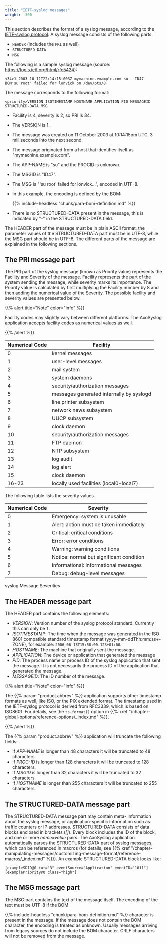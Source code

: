 ```yaml
---
title: "IETF-syslog messages"
weight:  300
---
```

<!-- DISCLAIMER: This file is based on the syslog-ng Open Source Edition documentation https://github.com/balabit/syslog-ng-ose-guides/commit/2f4a52ee61d1ea9ad27cb4f3168b95408fddfdf2 and is used under the terms of The syslog-ng Open Source Edition Documentation License. The file has been modified by Axoflow. -->

This section describes the format of a syslog message, according to the [IETF-syslog protocol](https://tools.ietf.org/html/rfc5424). A syslog message consists of the following parts:

- `HEADER` (includes the `PRI` as well)
- `STRUCTURED-DATA`
- `MSG`

The following is a sample syslog message (source: https://tools.ietf.org/html/rfc5424):

```shell
<34>1 2003-10-11T22:14:15.003Z mymachine.example.com su - ID47 - BOM'su root' failed for lonvick on /dev/pts/8
```

The message corresponds to the following format:

```shell
<priority>VERSION ISOTIMESTAMP HOSTNAME APPLICATION PID MESSAGEID STRUCTURED-DATA MSG
```

- Facility is 4, severity is 2, so PRI is 34.
- The VERSION is 1.
- The message was created on 11 October 2003 at 10:14:15pm UTC, 3 milliseconds into the next second.
- The message originated from a host that identifies itself as "mymachine.example.com".
- The APP-NAME is "su" and the PROCID is unknown.
- The MSGID is "ID47".
- The MSG is "'su root' failed for lonvick...", encoded in UTF-8.
- In this example, the encoding is defined by the BOM:

    {{% include-headless "chunk/para-bom-definition.md" %}}

- There is no STRUCTURED-DATA present in the message, this is indicated by "-" in the STRUCTURED-DATA field.

The HEADER part of the message must be in plain ASCII format, the parameter values of the STRUCTURED-DATA part must be in UTF-8, while the MSG part should be in UTF-8. The different parts of the message are explained in the following sections.


## The PRI message part

The PRI part of the syslog message (known as Priority value) represents the Facility and Severity of the message. Facility represents the part of the system sending the message, while severity marks its importance. The Priority value is calculated by first multiplying the Facility number by 8 and then adding the numerical value of the Severity. The possible facility and severity values are presented below.

{{% alert title="Note" color="info" %}}

Facility codes may slightly vary between different platforms. The AxoSyslog application accepts facility codes as numerical values as well.

{{% /alert %}}

| Numerical Code | Facility                                 |
| -------------- | ---------------------------------------- |
| 0 | kernel messages |
| 1 | user-level messages |
| 2 | mail system |
| 3 | system daemons |
| 4 | security/authorization messages |
| 5 | messages generated internally by syslogd |
| 6 | line printer subsystem |
| 7 | network news subsystem |
| 8 | UUCP subsystem |
| 9 | clock daemon |
| 10 | security/authorization messages |
| 11 | FTP daemon |
| 12 | NTP subsystem |
| 13 | log audit |
| 14 | log alert |
| 15 | clock daemon |
| 16-23 | locally used facilities (local0-local7) |

The following table lists the severity values.

| Numerical Code | Severity                                 |
| -------------- | ---------------------------------------- |
| 0              | Emergency: system is unusable            |
| 1              | Alert: action must be taken immediately  |
| 2              | Critical: critical conditions            |
| 3              | Error: error conditions                  |
| 4              | Warning: warning conditions              |
| 5              | Notice: normal but significant condition |
| 6              | Informational: informational messages    |
| 7              | Debug: debug-level messages              |

syslog Message Severities


## The HEADER message part

The HEADER part contains the following elements:

- *VERSION*: Version number of the syslog protocol standard. Currently this can only be `1`.
- *ISOTIMESTAMP*: The time when the message was generated in the ISO 8601 compatible standard timestamp format (yyyy-mm-ddThh:mm:ss+-ZONE), for example: `2006-06-13T15:58:00.123+01:00`.
- *HOSTNAME*: The machine that originally sent the message.
- *APPLICATION*: The device or application that generated the message
- *PID*: The process name or process ID of the syslog application that sent the message. It is not necessarily the process ID of the application that generated the message.
- *MESSAGEID*: The ID number of the message.

{{% alert title="Note" color="info" %}}

The {{% param "product.abbrev" %}} application supports other timestamp formats as well, like ISO, or the PIX extended format. The timestamp used in the IETF-syslog protocol is derived from RFC3339, which is based on ISO8601. For details, see the `ts-format()` option in {{% xref "/chapter-global-options/reference-options/_index.md" %}}.

{{% /alert %}}

The {{% param "product.abbrev" %}} application will truncate the following fields:

- If *APP-NAME* is longer than 48 characters it will be truncated to 48 characters.
- If *PROC-ID* is longer than 128 characters it will be truncated to 128 characters.
- If *MSGID* is longer than 32 characters it will be truncated to 32 characters.
- If *HOSTNAME* is longer than 255 characters it will be truncated to 255 characters.

## The STRUCTURED-DATA message part

The STRUCTURED-DATA message part may contain meta- information about the syslog message, or application-specific information such as traffic counters or IP addresses. STRUCTURED-DATA consists of data blocks enclosed in brackets (*[]*). Every block includes the ID of the block, and one or more *name=value* pairs. The AxoSyslog application automatically parses the STRUCTURED-DATA part of syslog messages, which can be referenced in macros (for details, see {{% xref "/chapter-manipulating-messages/customizing-message-format/reference-macros/_index.md" %}}). An example STRUCTURED-DATA block looks like:

```shell
[exampleSDID@0 iut="3" eventSource="Application" eventID="1011"][examplePriority@0 class="high"]
```

## The MSG message part

The MSG part contains the text of the message itself. The encoding of the text must be UTF-8 if the BOM

{{% include-headless "chunk/para-bom-definition.md" %}} character is present in the message. If the message does not contain the BOM character, the encoding is treated as unknown. Usually messages arriving from legacy sources do not include the BOM character. CRLF characters will not be removed from the message.
